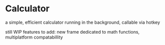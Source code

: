 # Calculator
a simple, efficient calculator running in the background, callable via hotkey

still WIP
features to add: new frame dedicated to math functions, multiplatform compatabillity
